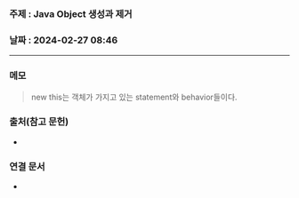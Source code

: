 ### 주제 : Java Object 생성과 제거

### 날짜 : 2024-02-27 08:46
----
### 메모
> new
> this는 객체가 가지고 있는 statement와 behavior들이다.
> 

### 출처(참고 문헌)
-

### 연결 문서
-
